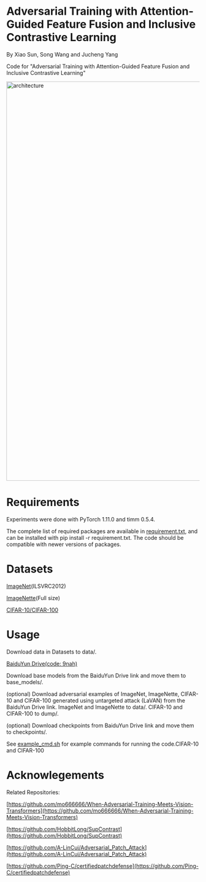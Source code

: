 # Adversarial Training with Attention-Guided Feature Fusion and Inclusive Contrastive Learning
By Xiao Sun, Song Wang and Jucheng Yang

Code for "Adversarial Training with Attention-Guided Feature Fusion and Inclusive Contrastive Learning"

<img width="1040" alt="architecture" src="https://github.com/SunX81/Adversarial-Training-with-Attention-Guided-Feature-Fusion-and-Inclusive-Contrastive-Learning/assets/152178254/1cd7d75d-8711-48b0-bea9-b00db048eab8">

# Requirements
Experiments were done with PyTorch 1.11.0 and timm 0.5.4. 

The complete list of required packages are available in [requirement.txt](requirement.txt), and can be installed with pip install -r requirement.txt. The code should be compatible with newer versions of packages. 

# Datasets
[ImageNet](https://image-net.org/download.php)(ILSVRC2012) 

[ImageNette](https://s3.amazonaws.com/fast-ai-imageclas/imagenette2.tgz)(Full size) 

[CIFAR-10/CIFAR-100](https://www.cs.toronto.edu/~kriz/cifar.html)

# Usage
Download data in Datasets to data/.

 [BaiduYun Drive(code: 9nah)](https://pan.baidu.com/s/1oG2c2fNU9-Xzmzsjq-BGiA)
 
Download base models from the BaiduYun Drive link and move them to base_models/.

(optional) Download adversarial examples of ImageNet, ImageNette, CIFAR-10 and CIFAR-100 generated using untargeted attack (LaVAN) from the BaiduYun Drive link.
ImageNet and ImageNette to data/.
CIFAR-10 and CIFAR-100 to dump/.

(optional) Download checkpoints from BaiduYun Drive link and move them to checkpoints/.

See [example_cmd.sh](example_cmd.sh) for example commands for running the code.CIFAR-10 and CIFAR-100

# Acknowlegements
Related Repositories:

[https://github.com/mo666666/When-Adversarial-Training-Meets-Vision-Transformers](https://github.com/mo666666/When-Adversarial-Training-Meets-Vision-Transformers)

[https://github.com/HobbitLong/SupContrast](https://github.com/HobbitLong/SupContrast)

[https://github.com/A-LinCui/Adversarial_Patch_Attack](https://github.com/A-LinCui/Adversarial_Patch_Attack)

[https://github.com/Ping-C/certifiedpatchdefense](https://github.com/Ping-C/certifiedpatchdefense)
